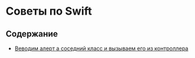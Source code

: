 # Советы по Swift

## Содержание

- [Веводим алерт а соседний класс и вызываем его из контроллера](/UI/alertHelper.md)